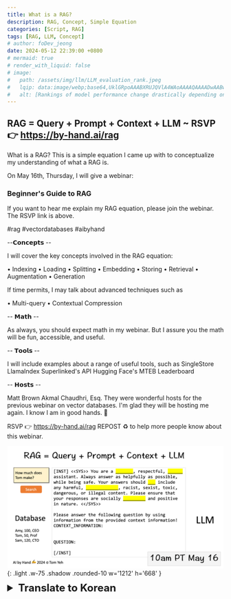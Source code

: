 ```yaml
---
title: What is a RAG?
description: RAG, Concept, Simple Equation
categories: [Script, RAG]
tags: [RAG, LLM, Concept]
# author: foDev_jeong
date: 2024-05-12 22:39:00 +0800
# mermaid: true
# render_with_liquid: false
# image:
#   path: /assets/img/llm/LLM_evaluation_rank.jpeg
#   lqip: data:image/webp;base64,UklGRpoAAABXRUJQVlA4WAoAAAAQAAAADwAABwAAQUxQSDIAAAARL0AmbZurmr57yyIiqE8oiG0bejIYEQTgqiDA9vqnsUSI6H+oAERp2HZ65qP/VIAWAFZQOCBCAAAA8AEAnQEqEAAIAAVAfCWkAALp8sF8rgRgAP7o9FDvMCkMde9PK7euH5M1m6VWoDXf2FkP3BqV0ZYbO6NA/VFIAAAA
#   alt: [Rankings of model performance change drastically depending on which LLM is used as the judge on KILT-NQ]
---
```


## RAG = Query + Prompt + Context + LLM ~ RSVP 👉 <https://by-hand.ai/rag>

What is a RAG? This is a simple equation I came up with to conceptualize my understanding of what a RAG is.

On May 16th, Thursday, I will give a webinar:

### Beginner's Guide to RAG ###

If you want to hear me explain my RAG equation, please join the webinar. The RSVP link is above.

#rag #vectordatabases #aibyhand 

--𝗖𝗼𝗻𝗰𝗲𝗽𝘁𝘀 --

I will cover the key concepts involved in the RAG equation:

• Indexing
• Loading
• Splitting
• Embedding
• Storing
• Retrieval
• Augmentation
• Generation

If time permits, I may talk about advanced techniques such as

• Multi-query
• Contextual Compression

-- 𝗠𝗮𝘁𝗵 --

As always, you should expect math in my webinar. But I assure you the math will be fun, accessible, and useful.

-- 𝗧𝗼𝗼𝗹𝘀 --

I will include examples about a range of useful tools, such as
SingleStore 
LlamaIndex 
Superlinked's API 
Hugging Face's MTEB Leaderboard

 -- 𝗛𝗼𝘀𝘁𝘀 --

Matt Brown 
Akmal Chaudhri, Esq.
They were wonderful hosts for the previous webinar on vector databases. I'm glad they will be hosting me again. I know I am in good hands. 🙌

RSVP 👉 <https://by-hand.ai/rag>
REPOST ♻️ to help more people know about this webinar.

![ What is RAG? ](/assets/img/llm/RAG_concept.gif){: .light .w-75 .shadow .rounded-10 w='1212' h='668' }

<details markdown="1">
<summary style= "font-size:24px; line-height:24px; font-weight:bold; cursor:pointer;" > Translate to Korean </summary>

* * * 

RAG = 쿼리 + 프롬프트 + 컨텍스트 + LLM ~ RSVP 👉 <https://by-hand.ai/rag>

RAG란 무엇입니까? 이것은 RAG가 무엇인지에 대한 이해를 개념화하기 위해 생각해 낸 간단한 방정식입니다.

5월 16일 목요일에는 웨비나를 진행합니다.

### RAG 초보자 가이드 ###

제 RAG 방정식에 대한 설명을 듣고 싶으시면 웨비나에 참여하십시오. RSVP 링크는 위에 있습니다.

해시태그#rag 해시태그#vectordatabases 해시태그#aibyhand 

--개념--

RAG 방정식과 관련된 주요 개념을 다루겠습니다.

•인덱싱
•로드
•분할
•포함
•저장
•검색
•확대
•세대

시간이 허락한다면 다음과 같은 고급 기술에 대해 이야기 할 수 있습니다.

• 다중 쿼리
• 상황별 압축

--수학--

항상 그렇듯이 제 웨비나에서 수학을 기대해야 합니다. 그러나 수학은 재미있고, 접근하기 쉬우며, 유용할 것이라고 장담합니다.

--도구--

다음과 같은 다양한 유용한 도구에 대한 예를 포함하겠습니다.
SingleStore 
LlamaIndex 
Superlinked 의 API 
Hugging Face 의 MTEB 리더보드


</details>